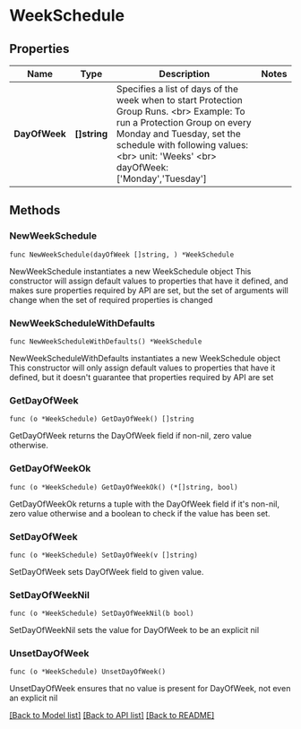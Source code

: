 # WeekSchedule

## Properties

Name | Type | Description | Notes
------------ | ------------- | ------------- | -------------
**DayOfWeek** | **[]string** | Specifies a list of days of the week when to start Protection Group Runs. &lt;br&gt; Example: To run a Protection Group on every Monday and Tuesday, set the schedule with following values: &lt;br&gt;  unit: &#39;Weeks&#39; &lt;br&gt;  dayOfWeek: [&#39;Monday&#39;,&#39;Tuesday&#39;] | 

## Methods

### NewWeekSchedule

`func NewWeekSchedule(dayOfWeek []string, ) *WeekSchedule`

NewWeekSchedule instantiates a new WeekSchedule object
This constructor will assign default values to properties that have it defined,
and makes sure properties required by API are set, but the set of arguments
will change when the set of required properties is changed

### NewWeekScheduleWithDefaults

`func NewWeekScheduleWithDefaults() *WeekSchedule`

NewWeekScheduleWithDefaults instantiates a new WeekSchedule object
This constructor will only assign default values to properties that have it defined,
but it doesn't guarantee that properties required by API are set

### GetDayOfWeek

`func (o *WeekSchedule) GetDayOfWeek() []string`

GetDayOfWeek returns the DayOfWeek field if non-nil, zero value otherwise.

### GetDayOfWeekOk

`func (o *WeekSchedule) GetDayOfWeekOk() (*[]string, bool)`

GetDayOfWeekOk returns a tuple with the DayOfWeek field if it's non-nil, zero value otherwise
and a boolean to check if the value has been set.

### SetDayOfWeek

`func (o *WeekSchedule) SetDayOfWeek(v []string)`

SetDayOfWeek sets DayOfWeek field to given value.


### SetDayOfWeekNil

`func (o *WeekSchedule) SetDayOfWeekNil(b bool)`

 SetDayOfWeekNil sets the value for DayOfWeek to be an explicit nil

### UnsetDayOfWeek
`func (o *WeekSchedule) UnsetDayOfWeek()`

UnsetDayOfWeek ensures that no value is present for DayOfWeek, not even an explicit nil

[[Back to Model list]](../README.md#documentation-for-models) [[Back to API list]](../README.md#documentation-for-api-endpoints) [[Back to README]](../README.md)


